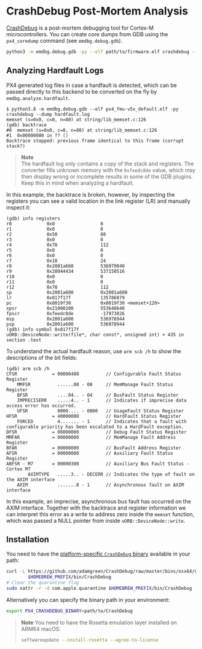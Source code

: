 # CrashDebug Post-Mortem Analysis

[CrashDebug][] is a post-mortem debugging tool for Cortex-M microcontrollers.
You can create core dumps from GDB using the `px4_coredump` command (see
`emdbg.debug.gdb`).

```sh
python3 -m emdbg.debug.gdb -py --elf path/to/firmware.elf crashdebug --dump coredump.txt
```


## Analyzing Hardfault Logs

PX4 generated log files in case a hardfault is detected, which can be passed
directly to this backend to be converted on the fly by `emdbg.analyze.hardfault`.

```
$ python3.8 -m emdbg.debug.gdb --elf px4_fmu-v5x_default.elf -py crashdebug --dump hardfault.log
memset (s=0x0, c=0, n=80) at string/lib_memset.c:126
(gdb) backtrace
#0  memset (s=0x0, c=0, n=80) at string/lib_memset.c:126
#1  0x00000000 in ?? ()
Backtrace stopped: previous frame identical to this frame (corrupt stack?)
```

> **Note**  
> The hardfault log only contains a copy of the stack and registers. The
> converter fills unknown memory with the `0xfeedc0de` value, which may then
> display wrong or incomplete results in some of the GDB plugins. Keep this in
> mind when analyzing a hardfault.

In this example, the backtrace is broken, however, by inspecting the registers
you can see a valid location in the link register (LR) and manually inspect it:

```
(gdb) info registers
r0             0x0                 0
r1             0x0                 0
r2             0x50                80
r3             0x0                 0
r4             0x70                112
r5             0x0                 0
r6             0x0                 0
r7             0x18                24
r8             0x2001a660          536979040
r9             0x20044434          537150516
r10            0x0                 0
r11            0x0                 0
r12            0x70                112
sp             0x2001a600          0x2001a600
lr             0x817f17f           135786879
pc             0x8019f30           0x8019f30 <memset+120>
xpsr           0x21000200          553648640
fpscr          0xfeedc0de          -17973026
msp            0x2001a600          536978944
psp            0x2001a600          536978944
(gdb) info symbol 0x817f17f
uORB::DeviceNode::write(file*, char const*, unsigned int) + 435 in section .text
```

To understand the actual hardfault reason, use `arm scb /h` to show the
descriptions of the bit fields:

```
(gdb) arm scb /h
CFSR             = 00000400          // Configurable Fault Status Register
    MMFSR          ......00 - 00     // MemManage Fault Status Register
    BFSR           ....04.. - 04     // BusFault Status Register
    IMPRECISERR    .....4.. - 1      // Indicates if imprecise data access error has occurred.
    UFSR           0000.... - 0000   // UsageFault Status Register
HFSR             = 40000000          // HardFault Status Register
    FORCED         4....... - 1      // Indicates that a fault with configurable priority has been escalated to a HardFault exception.
DFSR             = 00000000          // Debug Fault Status Register
MMFAR            = 00000000          // MemManage Fault Address Register
BFAR             = 00000000          // BusFault Address Register
AFSR             = 00000000          // Auxiliary Fault Status Register
ABFSR - M7       = 00000308          // Auxiliary Bus Fault Status - Cortex M7
        AXIMTYPE   .....3.. - DECERR // Indicates the type of fault on the AXIM interface
    AXIM           .......8 - 1      // Asynchronous fault on AXIM interface
```

In this example, an imprecise, asynchronous bus fault has occurred on the AXIM
interface. Together with the backtrace and register information we can interpret
this error as a write to address zero inside the `memset` function, which was
passed a NULL pointer from inside `uORB::DeviceNode::write`.


## Installation

You need to have the [platform-specific `CrashDebug` binary][binary] available
in your path:

```sh
curl -L https://github.com/adamgreen/CrashDebug/raw/master/bins/osx64/CrashDebug \
        $HOMEBREW_PREFIX/bin/CrashDebug
# Clear the quarantine flag
sudo xattr -r -d com.apple.quarantine $HOMEBREW_PREFIX/bin/CrashDebug
```

Alternatively you can specify the binary path in your environment:

```sh
export PX4_CRASHDEBUG_BINARY=path/to/CrashDebug
```

> **Note**
> You need to have the Rosetta emulation layer installed on ARM64 macOS:
> ```sh
> softwareupdate --install-rosetta --agree-to-license
> ```

[crashdebug]: https://github.com/adamgreen/CrashDebug
[binary]: https://github.com/adamgreen/CrashDebug/tree/master/bins
